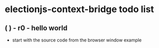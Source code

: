 # electionjs-context-bridge todo list

## (  ) - r0 - hello world
* start with the source code from the browser window example